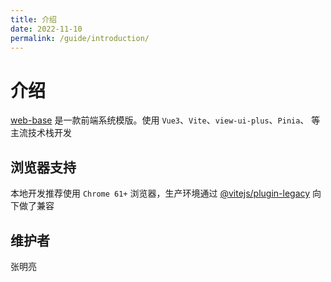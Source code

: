 ```yaml
---
title: 介绍
date: 2022-11-10
permalink: /guide/introduction/
---
```


# 介绍

[web-base](http://192.168.1.123:10080/platform/qsdi/web-basic) 是一款前端系统模版。使用 `Vue3`、`Vite`、`view-ui-plus`、`Pinia`、 等主流技术栈开发

## 浏览器支持

本地开发推荐使用 `Chrome 61+` 浏览器，生产环境通过 [@vitejs/plugin-legacy](https://github.com/vitejs/vite/tree/main/packages/plugin-legacy) 向下做了兼容

## 维护者

张明亮
